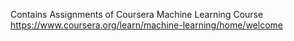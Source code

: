 Contains Assignments of Coursera Machine Learning Course
https://www.coursera.org/learn/machine-learning/home/welcome
